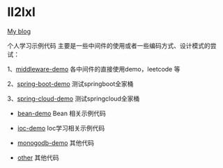 # ll2lxl 
   [My blog](https://blog.csdn.net/weixin_40705080)
   
   个人学习示例代码 主要是一些中间件的使用或者一些编码方式、设计模式的尝试： 

1、[middleware-demo](https://github.com/breeze0630/demo/tree/master/middleware-demo) 各中间件的直接使用demo，leetcode 等 

2、[spring-boot-demo](https://github.com/breeze0630/demo/tree/master/spring-boot-demo) 测试springboot全家桶   

3、[spring-cloud-demo](https://github.com/breeze0630/demo/tree/master/spring-cloud-demo) 测试springcloud全家桶     
        
* [bean-demo](https://github.com/ll2lxl/demo/tree/develop/middleware-demo/spring-learn-demo/bean-demo) Bean 相关示例代码    

* [ioc-demo](https://github.com/ll2lxl/demo/tree/develop/middleware-demo/spring-learn-demo/ioc-demo) Ioc学习相关示例代码  

* [monogodb-demo](https://github.com/ll2lxl/demo/tree/develop/middleware-demo/smonogodb-demo) 其他代码
        
* [other](https://github.com/ll2lxl/demo/tree/develop/middleware-demo/spring-learn-demo/other) 其他代码
